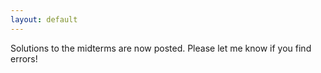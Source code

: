 ```yaml
---
layout: default
---
```


Solutions to the midterms are now posted. Please let me know if you find errors!
